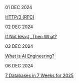 
01 DEC 2024

[HTTP/3 (RFC)](https://datatracker.ietf.org/doc/html/rfc9114)

02 DEC 2024

[If Not React, Then What?](https://infrequently.org/2024/11/if-not-react-then-what)

03 DEC 2024

[What is AI Engineering?](https://www.newsletter.swirlai.com/p/what-is-ai-engineering)

06 DEC 2024

[7 Databases in 7 Weeks for 2025](https://matt.blwt.io/post/7-databases-in-7-weeks-for-2025/)